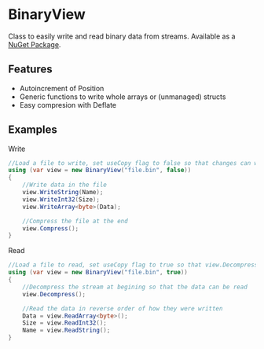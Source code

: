 # BinaryView
Class to easily write and read binary data from streams.
Available as a [NuGet Package](https://www.nuget.org/packages/GGL.BinaryView/).

## Features
* Autoincrement of Position
* Generic functions to write whole arrays or (unmanaged) structs
* Easy compresion with Deflate

## Examples
Write
```cs
//Load a file to write, set useCopy flag to false so that changes can written in the file
using (var view = new BinaryView("file.bin", false))
{
    //Write data in the file
    view.WriteString(Name);
    view.WriteInt32(Size);
    view.WriteArray<byte>(Data);

    //Compress the file at the end
    view.Compress();
}
```
Read
```cs
//Load a file to read, set useCopy flag to true so that view.Decompress() will not decompress the actually file
using (var view = new BinaryView("file.bin", true))
{
    //Decompress the stream at begining so that the data can be read
    view.Decompress();

    //Read the data in reverse order of how they were written
    Data = view.ReadArray<byte>();
    Size = view.ReadInt32();
    Name = view.ReadString();
}
```